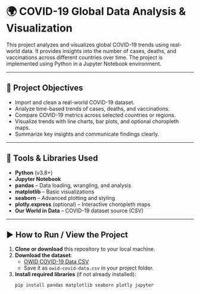 # 🌍 COVID-19 Global Data Analysis & Visualization

This project analyzes and visualizes global COVID-19 trends using real-world data. It provides insights into the number of cases, deaths, and vaccinations across different countries over time. The project is implemented using Python in a Jupyter Notebook environment.

---

## 🎯 Project Objectives

- Import and clean a real-world COVID-19 dataset.
- Analyze time-based trends of cases, deaths, and vaccinations.
- Compare COVID-19 metrics across selected countries or regions.
- Visualize trends with line charts, bar plots, and optional choropleth maps.
- Summarize key insights and communicate findings clearly.

---

## 🧰 Tools & Libraries Used

- **Python** (v3.8+)
- **Jupyter Notebook**
- **pandas** – Data loading, wrangling, and analysis
- **matplotlib** – Basic visualizations
- **seaborn** – Advanced plotting and styling
- **plotly.express** (optional) – Interactive choropleth maps
- **Our World in Data** – COVID-19 dataset source (CSV)

---

## ▶️ How to Run / View the Project

1. **Clone or download** this repository to your local machine.
2. **Download the dataset**:
   - [OWID COVID-19 Data CSV](https://github.com/owid/covid-19-data/blob/master/public/data/owid-covid-data.csv)
   - Save it as `owid-covid-data.csv` in your project folder.
3. **Install required libraries** (if not already installed):
   ```bash
   pip install pandas matplotlib seaborn plotly jupyter

